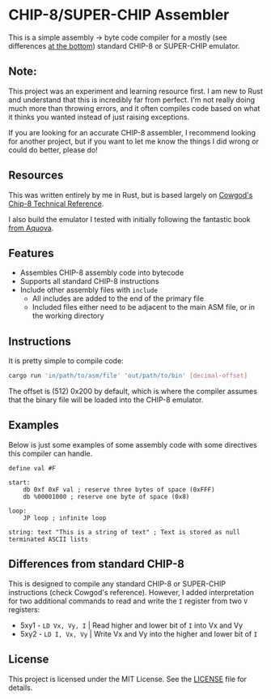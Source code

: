 # CHIP-8/SUPER-CHIP Assembler

This is a simple assembly -> byte code compiler for a mostly (see differences [at the bottom](#contributing)) standard CHIP-8 or SUPER-CHIP emulator.

## **Note**:

This project was an experiment and learning resource first. I am new to Rust and understand that this is incredibly far from perfect. I'm not really doing much more than throwing errors, and it often compiles code based on what it thinks you wanted instead of just raising exceptions.

If you are looking for an accurate CHIP-8 assembler, I recommend looking for another project, but if you want to let me know the things I did wrong or could do better, please do!

## Resources

This was written entirely by me in Rust, but is based largely on [Cowgod's Chip-8 Technical Reference](http://devernay.free.fr/hacks/chip8/C8TECH10.HTM#Fx75).

I also build the emulator I tested with initially following the fantastic book [from Aquova](https://github.com/aquova/chip8-book).

## Features

- Assembles CHIP-8 assembly code into bytecode
- Supports all standard CHIP-8 instructions
- Include other assembly files with `include`
  - All includes are added to the end of the primary file
  - Included files either need to be adjacent to the main ASM file, or in the working directory

## Instructions

It is pretty simple to compile code:

```sh
cargo run 'in/path/to/asm/file' 'out/path/to/bin' [decimal-offset]
```

The offset is (512) 0x200 by default, which is where the compiler assumes that the binary file will be loaded into the CHIP-8 emulator.

## Examples

Below is just some examples of some assembly code with some directives this compiler can handle.

```assembly
define val #F

start:
    db 0xf 0xF val ; reserve three bytes of space (0xFFF)
    db %00001000 ; reserve one byte of space (0x8)

loop:
    JP loop ; infinite loop

string: text "This is a string of text" ; Text is stored as null terminated ASCII lists
```

## Differences from standard CHIP-8

This is designed to compile any standard CHIP-8 or SUPER-CHIP instructions (check Cowgod's reference). However, I added interpretation for two additional commands to read and write the `I` register from two `V` registers:

- 5xy1 - `LD Vx, Vy, I` | Read higher and lower bit of `I` into Vx and Vy
- 5xy2 - `LD I, Vx, Vy` | Write Vx and Vy into the higher and lower bit of `I`

## License

This project is licensed under the MIT License. See the [LICENSE](LICENSE) file for details.
